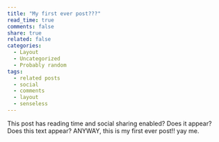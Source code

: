 ```yaml
---
title: "My first ever post???"
read_time: true
comments: false
share: true
related: false
categories:
  - Layout
  - Uncategorized
  - Probably random
tags:
  - related posts
  - social
  - comments
  - layout
  - senseless
---
```


This post has reading time and social sharing enabled? Does it appear? Does this text appear?
ANYWAY, this is my first ever post!! yay me.
